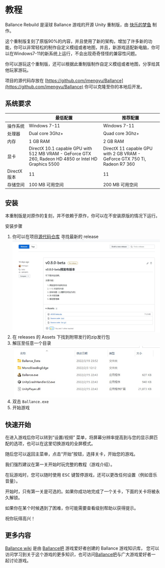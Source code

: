 # 教程

Ballance Rebuild 是滚球 Ballance 游戏的开源 Unity 重制版，由 [快乐的梦鱼](https://imengyu.top) 制作。

这个重制版复刻了原版90%的内容，并且使用了新的架构，增加了许多新的功能，你可以非常轻松的制作自定义模组或者地图，并且，新游戏适配新电脑，你可以在Windows7-11的新系统上运行，不会出现奇奇怪怪的兼容性问题。

你可以游玩这个重制版，还可以根据此重制版制作自定义模组或者地图，分享给其他玩家游玩。

项目的源代码存放在 [https://github.com/imengyu/Ballance](https://github.com/imengyu/Ballance) 你可以克隆至你的本地后开发。

## 系统要求

||最低配置|推荐配置|
|---|---|---|
|操作系统|Windows 7-11|Windows 7-11|
|处理器|Dual core 3Ghz+|Quad core 3Ghz+|
|内存|1 GB RAM|2 GB RAM|
|显卡|DirectX 10.1 capable GPU with 512 MB VRAM - GeForce GTX 260, Radeon HD 4850 or Intel HD Graphics 5500|DirectX 11 capable GPU with 2 GB VRAM - GeForce GTX 750 Ti, Radeon R7 360|
|DirectX 版本|11|11|
|存储空间|100 MB 可用空间|200 MB 可用空间|

## 安装

本重制版是对原作的复刻，并不依赖于原作，你可以在不安装原版的情况下运行。

安装步骤

1. 你可以在项目[源代码仓库](https://github.com/imengyu/Ballance/) 寻找最新的 release
    ![releases](4.jpg)
2. 在 releases 的 Assets 下找到附带发行的zip发行包
3. 解压至任意一个目录
    ![releases](5.jpg)
4. 双击 `Ballance.exe`
5. 开始游戏

## 快速开始

在进入游戏后你可以转到“设置/视频” 菜单，将屏幕分辨率提高到与您的显示屏匹配的选项，也可以在这里切换游戏的全屏模式。

随后您可以返回主菜单，点击“开始”按钮，选择关卡，开始您的游戏。

我们强烈建议在第一关开始时玩完整的教程（游戏介绍）。

在玩游戏时，您可以随时使用 <kbd>ESC</kbd> 键暂停游戏，还可以更改任何设置（例如音乐音量）。

开始时，只有第一关是可选的。如果你成功地完成了一个关卡，下面的关卡将被永久解锁。

如果你在某个时候遇到了困难，你可能需要查看级别帮助以获得提示。

祝你玩得高兴！

## 更多内容

[Ballance wiki](https://ballance.jxpxxzj.cn/wiki/) 是由 [Ballance吧](https://tieba.baidu.com/ballance) 游戏爱好者创建的 Ballance 游戏知识库，
您可以访问学习到关于这个游戏的更多知识，也可访问[Ballance吧](https://tieba.baidu.com/ballance)与广大游戏爱好者一起讨论游戏。
